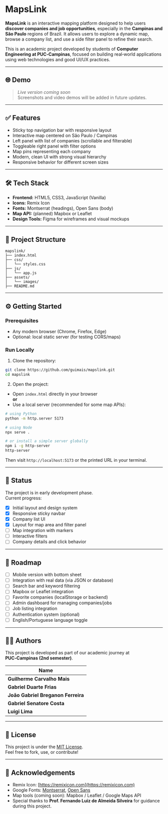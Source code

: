 # MapsLink

**MapsLink** is an interactive mapping platform designed to help users **discover companies and job opportunities**, especially in the **Campinas and São Paulo** regions of Brazil. It allows users to explore a dynamic map, browse a company list, and use a side filter panel to refine their search.

This is an academic project developed by students of **Computer Engineering at PUC‑Campinas**, focused on building real‑world applications using web technologies and good UI/UX practices.

---

## 🌐 Demo

> _Live version coming soon_  
> Screenshots and video demos will be added in future updates.

---

## ✅ Features

- Sticky top navigation bar with responsive layout  
- Interactive map centered on São Paulo / Campinas  
- Left panel with list of companies (scrollable and filterable)  
- Toggleable right panel with filter options  
- Map pins representing each company  
- Modern, clean UI with strong visual hierarchy  
- Responsive behavior for different screen sizes  

---

## 🛠️ Tech Stack

- **Frontend:** HTML5, CSS3, JavaScript (Vanilla)  
- **Icons:** Remix Icon  
- **Fonts:** Montserrat (headings), Open Sans (body)  
- **Map API:** (planned) Mapbox or Leaflet  
- **Design Tools:** Figma for wireframes and visual mockups  

---

## 📁 Project Structure

```
mapslink/
├── index.html
├── css/
│   └── styles.css
├── js/
│   └── app.js
├── assets/
│   └── images/
├── README.md
```

---

## ⚙️ Getting Started

### Prerequisites

- Any modern browser (Chrome, Firefox, Edge)  
- Optional: local static server (for testing CORS/maps)  

### Run Locally

1. Clone the repository:
```bash
git clone https://github.com/guimais/mapslink.git
cd mapslink
```

2. Open the project:
- Open `index.html` directly in your browser  
**or**  
- Use a local server (recommended for some map APIs):
```bash
# using Python
python -m http.server 5173

# using Node
npx serve .

# or install a simple server globally
npm i -g http-server
http-server
```

Then visit `http://localhost:5173` or the printed URL in your terminal.

---

## 🧪 Status

The project is in early development phase.  
Current progress:
- [x] Initial layout and design system  
- [x] Responsive sticky navbar  
- [x] Company list UI  
- [x] Layout for map area and filter panel  
- [ ] Map integration with markers  
- [ ] Interactive filters  
- [ ] Company details and click behavior  

---

## 🔭 Roadmap

- [ ] Mobile version with bottom sheet  
- [ ] Integration with real data (via JSON or database)  
- [ ] Search bar and keyword filtering  
- [ ] Mapbox or Leaflet integration  
- [ ] Favorite companies (localStorage or backend)  
- [ ] Admin dashboard for managing companies/jobs  
- [ ] Job listing integration  
- [ ] Authentication system (optional)  
- [ ] English/Portuguese language toggle  

---

## 👨‍💻 Authors

This project is developed as part of our academic journey at **PUC‑Campinas (2nd semester)**.

| Name                               |
|------------------------------------|
| **Guilherme Carvalho Mais**        |
| **Gabriel Duarte Frias**           |
| **João Gabriel Breganon Ferreira** |
| **Gabriel Senatore Costa**         |
| **Luigi Lima**                     |

---

## 📜 License

This project is under the [MIT License](https://opensource.org/licenses/MIT).  
Feel free to fork, use, or contribute!

---

## 🙌 Acknowledgements

- Remix Icon: [https://remixicon.com](https://remixicon.com)  
- Google Fonts: [Montserrat](https://fonts.google.com/specimen/Montserrat), [Open Sans](https://fonts.google.com/specimen/Open+Sans)  
- Map tools (coming soon): Mapbox / Leaflet / Google Maps API  
- Special thanks to **Prof. Fernando Luiz de Almeida Silveira** for guidance during this project.
